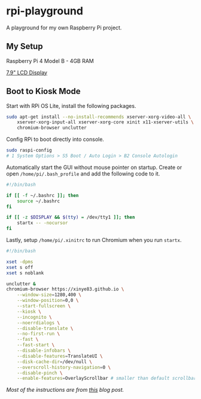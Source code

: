 # rpi-playground

A playground for my own Raspberry Pi project.

## My Setup

Raspberry Pi 4 Model B - 4GB RAM

[7.9" LCD Display](https://www.waveshare.com/7.9inch-hdmi-lcd.htm)

## Boot to Kiosk Mode

Start with RPi OS Lite, install the following packages.

```bash
sudo apt-get install --no-install-recommends xserver-xorg-video-all \
    xserver-xorg-input-all xserver-xorg-core xinit x11-xserver-utils \
    chromium-browser unclutter
```

Config RPi to boot directly into console.

```bash
sudo raspi-config
# 1 System Options > S5 Boot / Auto Login > B2 Console Autologin
```

Automatically start the GUI without mouse pointer on startup. Create or open
`/home/pi/.bash_profile` and add the following code to it.

<!-- bash_profile_start -->
```bash
#!/bin/bash

if [[ -f ~/.bashrc ]]; then
    source ~/.bashrc
fi

if [[ -z $DISPLAY && $(tty) = /dev/tty1 ]]; then
    startx -- -nocursor
fi
```
<!-- bash_profile_end -->

Lastly, setup `/home/pi/.xinitrc` to run Chromium when you run `startx`.

<!-- xinitrc_start -->
```bash
#!/bin/bash

xset -dpms
xset s off
xset s noblank

unclutter &
chromium-browser https://xinye83.github.io \
    --window-size=1280,400 \
    --window-position=0,0 \
    --start-fullscreen \
    --kiosk \
    --incognito \
    --noerrdialogs \
    --disable-translate \
    --no-first-run \
    --fast \
    --fast-start \
    --disable-infobars \
    --disable-features=TranslateUI \
    --disk-cache-dir=/dev/null \
    --overscroll-history-navigation=0 \
    --disable-pinch \
    --enable-features=OverlayScrollbar # smaller than default scrollbar
```
<!-- xinitrc_end -->

*Most of the instructions are from
[this](https://blog.r0b.io/post/minimal-rpi-kiosk/) blog post.*
